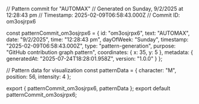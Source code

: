 // Pattern commit for "AUTOMAX"
// Generated on Sunday, 9/2/2025 at 12:28:43 pm
// Timestamp: 2025-02-09T06:58:43.000Z
// Commit ID: om3osjrpx6

const patternCommit_om3osjrpx6 = {
  id: "om3osjrpx6",
  text: "AUTOMAX",
  date: "9/2/2025",
  time: "12:28:43 pm",
  dayOfWeek: "Sunday",
  timestamp: "2025-02-09T06:58:43.000Z",
  type: "pattern-generation",
  purpose: "GitHub contribution graph pattern",
  coordinates: {
    x: 35,
    y: 5
  },
  metadata: {
    generatedAt: "2025-07-24T18:28:01.958Z",
    version: "1.0.0"
  }
};

// Pattern data for visualization
const patternData = {
  character: "M",
  position: 56,
  intensity: 4
};

export { patternCommit_om3osjrpx6, patternData };
export default patternCommit_om3osjrpx6;
